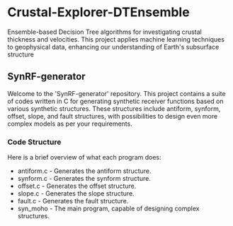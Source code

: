 # Crustal-Explorer-DTEnsemble
Ensemble-based Decision Tree algorithms for investigating crustal thickness and velocities. This project applies machine learning techniques to geophysical data, enhancing our understanding of Earth's subsurface structure

## SynRF-generator

Welcome to the 'SynRF-generator' repository. This project contains a suite of codes written in C for generating synthetic receiver functions based on various synthetic structures. These structures include antiform, synform, offset, slope, and fault structures, with possibilities to design even more complex models as per your requirements.

### Code Structure

Here is a brief overview of what each program does:  
* antiform.c - Generates the antiform structure.  
* synform.c - Generates the synform structure.  
* offset.c - Generates the offset structure.  
* slope.c - Generates the slope structure.  
* fault.c - Generates the fault structure.  
* syn_moho - The main program, capable of designing complex structures.  
